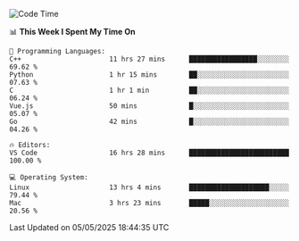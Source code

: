 
<!--START_SECTION:waka-->
![Code Time](http://img.shields.io/badge/Code%20Time-3%2C367%20hrs%2018%20mins-blue)

📊 **This Week I Spent My Time On** 

```text
💬 Programming Languages: 
C++                      11 hrs 27 mins      █████████████████░░░░░░░░   69.62 % 
Python                   1 hr 15 mins        ██░░░░░░░░░░░░░░░░░░░░░░░   07.63 % 
C                        1 hr 1 min          ██░░░░░░░░░░░░░░░░░░░░░░░   06.24 % 
Vue.js                   50 mins             █░░░░░░░░░░░░░░░░░░░░░░░░   05.07 % 
Go                       42 mins             █░░░░░░░░░░░░░░░░░░░░░░░░   04.26 % 

🔥 Editors: 
VS Code                  16 hrs 28 mins      █████████████████████████   100.00 % 

💻 Operating System: 
Linux                    13 hrs 4 mins       ████████████████████░░░░░   79.44 % 
Mac                      3 hrs 23 mins       █████░░░░░░░░░░░░░░░░░░░░   20.56 % 
```


 Last Updated on 05/05/2025 18:44:35 UTC
<!--END_SECTION:waka-->

